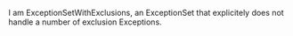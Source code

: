I am ExceptionSetWithExclusions, an ExceptionSet that explicitely does not handle a number of exclusion Exceptions.